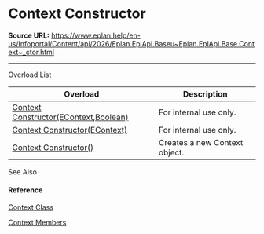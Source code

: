 # Context Constructor

**Source URL:** https://www.eplan.help/en-us/Infoportal/Content/api/2026/Eplan.EplApi.Baseu~Eplan.EplApi.Base.Context~_ctor.html

---

Overload List

| Overload | Description |
| --- | --- |
| [Context Constructor(EContext,Boolean)](Eplan.EplApi.Baseu~Eplan.EplApi.Base.Context~_ctor(EContext,Boolean).html) | For internal use only. |
| [Context Constructor(EContext)](Eplan.EplApi.Baseu~Eplan.EplApi.Base.Context~_ctor(EContext).html) | For internal use only. |
| [Context Constructor()](Eplan.EplApi.Baseu~Eplan.EplApi.Base.Context~_ctor().html) | Creates a new Context object. |



See Also

#### Reference

[Context Class](Eplan.EplApi.Baseu~Eplan.EplApi.Base.Context.html)
  
[Context Members](Eplan.EplApi.Baseu~Eplan.EplApi.Base.Context_members.html)